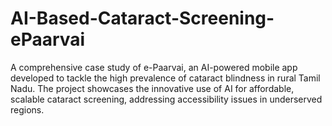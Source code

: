# AI-Based-Cataract-Screening-ePaarvai
A comprehensive case study of e-Paarvai, an AI-powered mobile app developed to tackle the high prevalence of cataract blindness in rural Tamil Nadu. The project showcases the innovative use of AI for affordable, scalable cataract screening, addressing accessibility issues in underserved regions.
